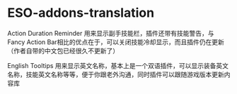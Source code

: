 # ESO-addons-translation
Action Duration Reminder 用来显示副手技能栏，插件还带有技能警告，与Fancy Action Bar相比的优点在于，可以关闭技能冷却显示，而且插件仍在更新（作者自带的中文包已经很久不更新了）

English Tooltips 用来显示英文名称，基本上是一个双语插件，可以显示装备英文名称，技能英文名称等等，便于你跟老外沟通，同时插件可以跟随游戏版本更新内容库
